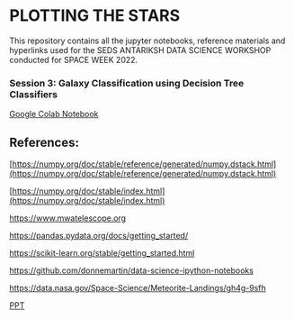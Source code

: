 # PLOTTING THE STARS

This repository contains all the jupyter notebooks, reference materials
and hyperlinks used for the SEDS ANTARIKSH DATA SCIENCE WORKSHOP conducted
 for SPACE WEEK 2022.

### Session 3: Galaxy Classification using Decision Tree Classifiers

[Google Colab Notebook](https://colab.research.google.com/drive/1HNR3CsyXt3Reg5VLaLzYFgO25fWmPnMh?usp=sharing)

## References:

[https://numpy.org/doc/stable/reference/generated/numpy.dstack.html](https://numpy.org/doc/stable/reference/generated/numpy.dstack.html)

[https://numpy.org/doc/stable/index.html](https://numpy.org/doc/stable/index.html)

https://www.mwatelescope.org

https://pandas.pydata.org/docs/getting_started/

https://scikit-learn.org/stable/getting_started.html

https://github.com/donnemartin/data-science-ipython-notebooks

https://data.nasa.gov/Space-Science/Meteorite-Landings/gh4g-9sfh

[PPT](https://www.canva.com/design/DAFN4kcZVMg/v8qWYTrVtM2ayn1Rn46sjg/view?utm_content=DAFN4kcZVMg&utm_campaign=designshare&utm_medium=link&utm_source=viewer)

